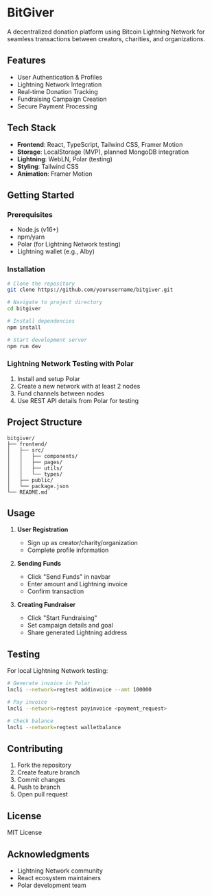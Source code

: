 # BitGiver

A decentralized donation platform using Bitcoin Lightning Network for seamless transactions between creators, charities, and organizations.

## Features

- User Authentication & Profiles
- Lightning Network Integration
- Real-time Donation Tracking
- Fundraising Campaign Creation
- Secure Payment Processing

## Tech Stack

- **Frontend**: React, TypeScript, Tailwind CSS, Framer Motion
- **Storage**: LocalStorage (MVP), planned MongoDB integration
- **Lightning**: WebLN, Polar (testing)
- **Styling**: Tailwind CSS
- **Animation**: Framer Motion

## Getting Started

### Prerequisites

- Node.js (v16+)
- npm/yarn
- Polar (for Lightning Network testing)
- Lightning wallet (e.g., Alby)

### Installation

```bash
# Clone the repository
git clone https://github.com/yourusername/bitgiver.git

# Navigate to project directory
cd bitgiver

# Install dependencies
npm install

# Start development server
npm run dev
```

### Lightning Network Testing with Polar

1. Install and setup Polar
2. Create a new network with at least 2 nodes
3. Fund channels between nodes
4. Use REST API details from Polar for testing

## Project Structure

```
bitgiver/
├── frontend/
│   ├── src/
│   │   ├── components/
│   │   ├── pages/
│   │   ├── utils/
│   │   └── types/
│   ├── public/
│   └── package.json
└── README.md
```

## Usage

1. **User Registration**
   - Sign up as creator/charity/organization
   - Complete profile information

2. **Sending Funds**
   - Click "Send Funds" in navbar
   - Enter amount and Lightning invoice
   - Confirm transaction

3. **Creating Fundraiser**
   - Click "Start Fundraising"
   - Set campaign details and goal
   - Share generated Lightning address

## Testing

For local Lightning Network testing:

```bash
# Generate invoice in Polar
lncli --network=regtest addinvoice --amt 100000

# Pay invoice
lncli --network=regtest payinvoice <payment_request>

# Check balance
lncli --network=regtest walletbalance
```

## Contributing

1. Fork the repository
2. Create feature branch
3. Commit changes
4. Push to branch
5. Open pull request

## License

MIT License

## Acknowledgments

- Lightning Network community
- React ecosystem maintainers
- Polar development team
